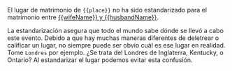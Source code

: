 El lugar de matrimonio de `{{place}}` no ha sido estandarizado para el matrimonio entre
[{{wifeName}} y {{husbandName}}](https://familysearch.org/tree/#view=coupleRelationship&relationshipId={{crid}}). 

La estandarización asegura que todo el mundo sabe dónde se llevó a cabo este evento.
Debido a que hay muchas maneras diferentes de deletrear o calificar un lugar, no siempre puede ser obvio cuál es ese lugar en realidad.
Tome `Londres` por ejemplo. ¿Se trata del Londres de Inglaterra, Kentucky, o Ontario?
Al estandarizar el lugar podemos evitar esta confusión.